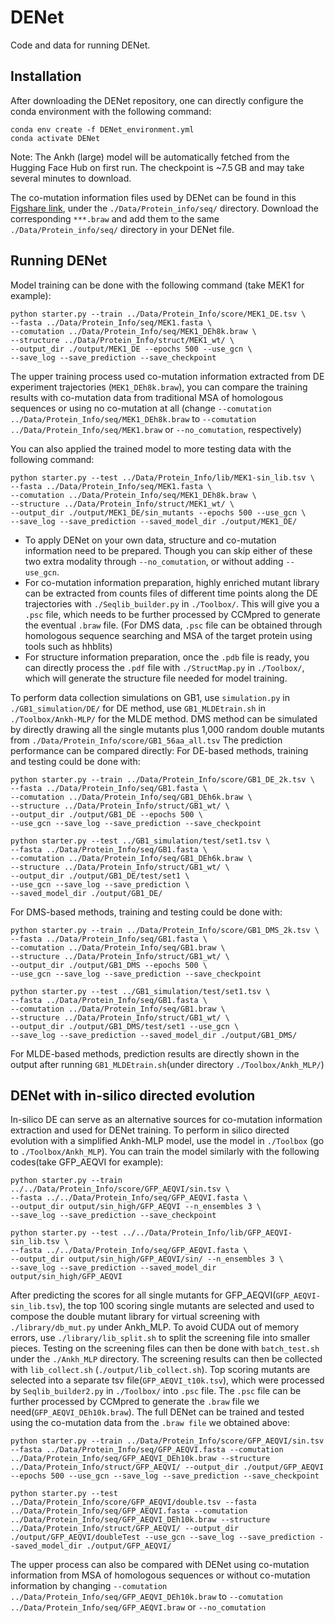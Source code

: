 # DENet
Code and data for running DENet.

## Installation ##
After downloading the DENet repository, one can directly configure the conda environment with the following command:
```
conda env create -f DENet_environment.yml
conda activate DENet
```

Note: The Ankh (large) model will be automatically fetched from the Hugging Face Hub on first run. The checkpoint is ~7.5 GB and may take several minutes to download.

The co-mutation information files used by DENet can be found in this [Figshare link](https://figshare.com/s/2224ffd3d20231ea8a45), under the `./Data/Protein_info/seq/` directory. Download the corresponding `***.braw` and add them to the same `./Data/Protein_info/seq/` directory in your DENet file. 

## Running DENet ##
Model training can be done with the following command (take MEK1 for example):
```
python starter.py --train ../Data/Protein_Info/score/MEK1_DE.tsv \
--fasta ../Data/Protein_Info/seq/MEK1.fasta \
--comutation ../Data/Protein_Info/seq/MEK1_DEh8k.braw \
--structure ../Data/Protein_Info/struct/MEK1_wt/ \
--output_dir ./output/MEK1_DE --epochs 500 --use_gcn \
--save_log --save_prediction --save_checkpoint
```
The upper training process used co-mutation information extracted from DE experiment trajectories (`MEK1_DEh8k.braw`), you can compare the training results with co-mutation data from traditional MSA of homologous sequences or using no co-mutation at all (change `--comutation ../Data/Protein_Info/seq/MEK1_DEh8k.braw` to `--comutation ../Data/Protein_Info/seq/MEK1.braw` or `--no_comutation`, respectively)

You can also applied the trained model to more testing data with the following command:
```
python starter.py --test ../Data/Protein_Info/lib/MEK1-sin_lib.tsv \
--fasta ../Data/Protein_Info/seq/MEK1.fasta \
--comutation ../Data/Protein_Info/seq/MEK1_DEh8k.braw \
--structure ../Data/Protein_Info/struct/MEK1_wt/ \
--output_dir ./output/MEK1_DE/sin_mutants --epochs 500 --use_gcn \
--save_log --save_prediction --saved_model_dir ./output/MEK1_DE/
```
- To apply DENet on your own data, structure and co-mutation information need to be prepared. Though you can skip either of these two extra modality through `--no_comutation`, or without adding `--use_gcn`. 
- For co-mutation information preparation, highly enriched mutant library can be extracted from counts files of different time points along the DE trajectories with `./Seqlib_builder.py` in `./Toolbox/`. This will give you a `.psc` file, which needs to be further processed by CCMpred to generate the eventual `.braw` file. (For DMS data, `.psc` file can be obtained through homologous sequence searching and MSA of the target protein using tools such as hhblits)
- For structure information preparation, once the `.pdb` file is ready, you can directly process the `.pdf` file with `./StructMap.py` in `./Toolbox/`, which will generate the structure file needed for model training.

To perform data collection simulations on GB1, use `simulation.py` in `./GB1_simulation/DE/` for DE method, use `GB1_MLDEtrain.sh` in `./Toolbox/Ankh-MLP/` for the MLDE method. DMS method can be simulated by directly drawing all the single mutants plus 1,000 random double mutants from `./Data/Protein_Info/score/GB1_56aa_all.tsv`
The prediction performance can be compared directly:
For DE-based methods, training and testing could be done with:
```
python starter.py --train ../Data/Protein_Info/score/GB1_DE_2k.tsv \
--fasta ../Data/Protein_Info/seq/GB1.fasta \
--comutation ../Data/Protein_Info/seq/GB1_DEh6k.braw \
--structure ../Data/Protein_Info/struct/GB1_wt/ \
--output_dir ./output/GB1_DE --epochs 500 \
--use_gcn --save_log --save_prediction --save_checkpoint

python starter.py --test ../GB1_simulation/test/set1.tsv \
--fasta ../Data/Protein_Info/seq/GB1.fasta \
--comutation ../Data/Protein_Info/seq/GB1_DEh6k.braw \
--structure ../Data/Protein_Info/struct/GB1_wt/ \
--output_dir ./output/GB1_DE/test/set1 \
--use_gcn --save_log --save_prediction \
--saved_model_dir ./output/GB1_DE/
```
For DMS-based methods, training and testing could be done with:
```
python starter.py --train ../Data/Protein_Info/score/GB1_DMS_2k.tsv \
--fasta ../Data/Protein_Info/seq/GB1.fasta \
--comutation ../Data/Protein_Info/seq/GB1.braw \
--structure ../Data/Protein_Info/struct/GB1_wt/ \
--output_dir ./output/GB1_DMS --epochs 500 \
--use_gcn --save_log --save_prediction --save_checkpoint

python starter.py --test ../GB1_simulation/test/set1.tsv \
--fasta ../Data/Protein_Info/seq/GB1.fasta \
--comutation ../Data/Protein_Info/seq/GB1.braw \
--structure ../Data/Protein_Info/struct/GB1_wt/ \
--output_dir ./output/GB1_DMS/test/set1 --use_gcn \
--save_log --save_prediction --saved_model_dir ./output/GB1_DMS/
```
For MLDE-based methods, prediction results are directly shown in the output after running `GB1_MLDEtrain.sh`(under directory `./Toolbox/Ankh_MLP/`)

## DENet with in-silico directed evolution ##
In-silico DE can serve as an alternative sources for co-mutation information extraction and used for DENet training.
To perform in silico directed evolution with a simplified Ankh-MLP model, use the model in `./Toolbox` (go to  `./Toolbox/Ankh_MLP`). You can train the model similarly with the following codes(take GFP_AEQVI for example):
```
python starter.py --train ../../Data/Protein_Info/score/GFP_AEQVI/sin.tsv \
--fasta ../../Data/Protein_Info/seq/GFP_AEQVI.fasta \
--output_dir output/sin_high/GFP_AEQVI --n_ensembles 3 \
--save_log --save_prediction --save_checkpoint

python starter.py --test ../../Data/Protein_Info/lib/GFP_AEQVI-sin_lib.tsv \
--fasta ../../Data/Protein_Info/seq/GFP_AEQVI.fasta \
--output_dir output/sin_high/GFP_AEQVI/sin/ --n_ensembles 3 \
--save_log --save_prediction --saved_model_dir output/sin_high/GFP_AEQVI
```
After predicting the scores for all single mutants for GFP_AEQVI(`GFP_AEQVI-sin_lib.tsv`), the top 100 scoring single mutants are selected and used to compose the double mutant library for virtual screening with `./library/db_mut.py` under Ankh_MLP. To avoid CUDA out of memory errors, use `./library/lib_split.sh` to split the screening file into smaller pieces. 
Testing on the screening files can then be done with `batch_test.sh` under the `./Ankh_MLP` directory.
The screening results can then be collected with `lib_collect.sh` (`./output/lib_collect.sh`).
Top scoring mutants are selected into a separate tsv file(`GFP_AEQVI_t10k.tsv`), which were processed by `Seqlib_builder2.py` in `./Toolbox/` into `.psc` file. The `.psc` file can be further processed by CCMpred to generate the `.braw` file we need(`GFP_AEQVI_DEh10k.braw`).
The full DENet can be trained and tested using the co-mutation data from the `.braw file` we obtained above:
```
python starter.py --train ../Data/Protein_Info/score/GFP_AEQVI/sin.tsv --fasta ../Data/Protein_Info/seq/GFP_AEQVI.fasta --comutation ../Data/Protein_Info/seq/GFP_AEQVI_DEh10k.braw --structure ../Data/Protein_Info/struct/GFP_AEQVI/ --output_dir ./output/GFP_AEQVI --epochs 500 --use_gcn --save_log --save_prediction --save_checkpoint

python starter.py --test ../Data/Protein_Info/score/GFP_AEQVI/double.tsv --fasta ../Data/Protein_Info/seq/GFP_AEQVI.fasta --comutation ../Data/Protein_Info/seq/GFP_AEQVI_DEh10k.braw --structure ../Data/Protein_Info/struct/GFP_AEQVI/ --output_dir ./output/GFP_AEQVI/doubleTest --use_gcn --save_log --save_prediction --saved_model_dir ./output/GFP_AEQVI/
```
The upper process can also be compared with DENet using co-mutation information from MSA of homologous sequences or without co-mutation information by changing `--comutation ../Data/Protein_Info/seq/GFP_AEQVI_DEh10k.braw` to `--comutation ../Data/Protein_Info/seq/GFP_AEQVI.braw` or `--no_comutation`


